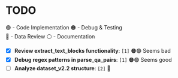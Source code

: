 # TODO

🟢 - Code Implementation
🟠 - Debug & Testing  
🔵 - Data Review
⚪ - Documentation

- [x] **Review extract_text_blocks functionality**: `[1]` 🟠🟢 Seems bad
- [x] **Debug regex patterns in parse_qa_pairs**: `[1]` 🟠🟢 Seems good
- [ ] **Analyze dataset_v2.2 structure**: `[2]` 🔵